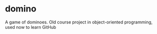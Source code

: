 # domino
A game of dominoes. Old course project in object-oriented programming, used now to learn GitHub
